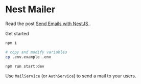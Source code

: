 # Nest Mailer

Read the post [Send Emails with NestJS ](https://notiz.dev/blog/send-emails-with-nestjs).

Get started

```bash
npm i

# copy and modify variables
cp .env.example .env

npm run start:dev
```

Use `MailService` (or `AuthService`) to send a mail to your users.
